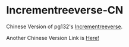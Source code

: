 # Incrementreeverse-CN
Chinese Version of pg132's [Incrementreeverse](http://raw.githack.com/pg132/The-Modding-Tree/master/index.html).

Another Chinese Version Link is [Here!](https://gsui5051.gitee.io/incrementreeverse-cn/)
